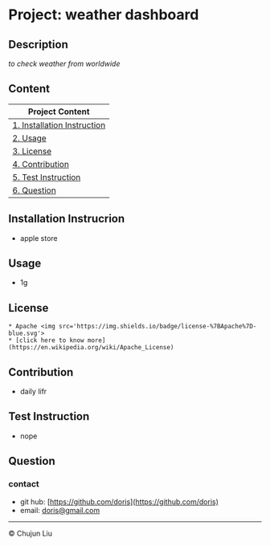 # Project: weather dashboard

  ## Description
  *to check weather from worldwide*
  
  ## Content
  | Project Content  | 
  | ---------------- |
  | [1. Installation Instruction](#Installation-Instrucrion) | 
  | [2. Usage](#Usage)                           | 
  | [3. License](#License)                       | 
  | [4. Contribution](#Contribution)             | 
  | [5. Test Instruction](#Test-Instruction)     | 
  | [6. Question](#Question)                     | 
  
  ## Installation Instrucrion
  * apple store
  
  ## Usage
  * 1g
  
  ## License
  
    * Apache <img src='https://img.shields.io/badge/license-%7BApache%7D-blue.svg'>
    * [click here to know more](https://en.wikipedia.org/wiki/Apache_License)

  ## Contribution
  * daily lifr
  
  ## Test Instruction
  * nope
  
  ## Question
  ### contact
  * git hub: [https://github.com/doris](https://github.com/doris)
  * email: doris@gmail.com
  
  ---
  
  © Chujun Liu
  